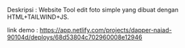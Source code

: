 Deskripsi :
Website Tool edit foto simple yang dibuat dengan HTML+TAILWIND+JS.

link demo : 
https://app.netlify.com/projects/dapper-naiad-90104d/deploys/68d53804c702960008e12946